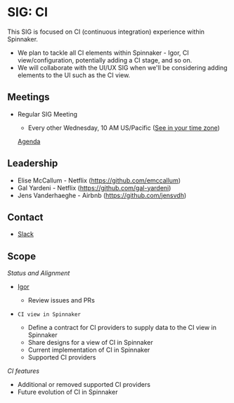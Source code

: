 # SIG: CI

This SIG is focused on CI (continuous integration) experience within Spinnaker.

* We plan to tackle all CI elements within Spinnaker - Igor, CI view/configuration, potentially adding a CI stage, and so on.
* We will collaborate with the UI/UX SIG when we'll be considering adding elements to the UI such as the CI view.

## Meetings

* Regular SIG Meeting

  * Every other Wednesday, 10 AM US/Pacific ([See in your time zone](https://www.thetimezoneconverter.com/?t=10am&tz=San%20Francisco))

  [Agenda](https://docs.google.com/document/d/1vV5lzBydtPQVwIADxdb7eKqq5yoBhA4pEJrxksLuXdE/edit?usp=sharing)

## Leadership

* Elise McCallum - Netflix (https://github.com/emccallum)
* Gal Yardeni - Netflix (https://github.com/gal-yardeni)
* Jens Vanderhaeghe - Airbnb (https://github.com/jensvdh)

## Contact

* [Slack](https://spinnakerteam.slack.com/archives/CQJP8H05P)

## Scope

*Status and Alignment*
  * [Igor](https://github.com/spinnaker/igor)
    * Review issues and PRs
  
  * `CI view in Spinnaker`
    * Define a contract for CI providers to supply data to the CI view in Spinnaker
    * Share designs for a view of CI in Spinnaker
    * Current implementation of CI in Spinnaker
    * Supported CI providers

*CI features*
  * Additional or removed supported CI providers
  * Future evolution of CI in Spinnaker


